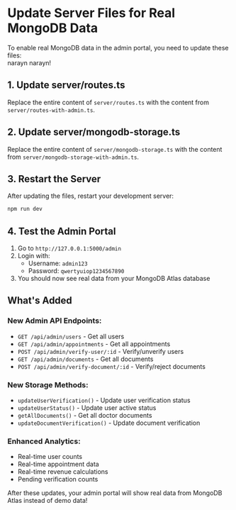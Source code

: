 # Update Server Files for Real MongoDB Data

To enable real MongoDB data in the admin portal, you need to update these files:   
narayn narayn!

## 1. Update server/routes.ts

Replace the entire content of `server/routes.ts` with the content from `server/routes-with-admin.ts`.

## 2. Update server/mongodb-storage.ts

Replace the entire content of `server/mongodb-storage.ts` with the content from `server/mongodb-storage-with-admin.ts`.

## 3. Restart the Server

After updating the files, restart your development server:

```bash
npm run dev
```

## 4. Test the Admin Portal

1. Go to `http://127.0.0.1:5000/admin`
2. Login with:
   - Username: `admin123`
   - Password: `qwertyuiop1234567890`
3. You should now see real data from your MongoDB Atlas database

## What's Added

### New Admin API Endpoints:
- `GET /api/admin/users` - Get all users
- `GET /api/admin/appointments` - Get all appointments
- `POST /api/admin/verify-user/:id` - Verify/unverify users
- `GET /api/admin/documents` - Get all documents
- `POST /api/admin/verify-document/:id` - Verify/reject documents

### New Storage Methods:
- `updateUserVerification()` - Update user verification status
- `updateUserStatus()` - Update user active status
- `getAllDocuments()` - Get all doctor documents
- `updateDocumentVerification()` - Update document verification

### Enhanced Analytics:
- Real-time user counts
- Real-time appointment data
- Real-time revenue calculations
- Pending verification counts

After these updates, your admin portal will show real data from MongoDB Atlas instead of demo data!
